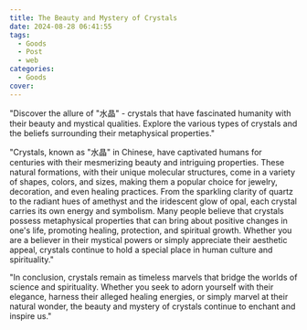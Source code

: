 ```yaml
---
title: The Beauty and Mystery of Crystals
date: 2024-08-28 06:41:55
tags:
  - Goods
  - Post
  - web
categories:
  - Goods
cover: 
---
```


"Discover the allure of \"水晶\" - crystals that have fascinated humanity with their beauty and mystical qualities. Explore the various types of crystals and the beliefs surrounding their metaphysical properties."

"Crystals, known as \"水晶\" in Chinese, have captivated humans for centuries with their mesmerizing beauty and intriguing properties. These natural formations, with their unique molecular structures, come in a variety of shapes, colors, and sizes, making them a popular choice for jewelry, decoration, and even healing practices. From the sparkling clarity of quartz to the radiant hues of amethyst and the iridescent glow of opal, each crystal carries its own energy and symbolism. Many people believe that crystals possess metaphysical properties that can bring about positive changes in one's life, promoting healing, protection, and spiritual growth. Whether you are a believer in their mystical powers or simply appreciate their aesthetic appeal, crystals continue to hold a special place in human culture and spirituality."

"In conclusion, crystals remain as timeless marvels that bridge the worlds of science and spirituality. Whether you seek to adorn yourself with their elegance, harness their alleged healing energies, or simply marvel at their natural wonder, the beauty and mystery of crystals continue to enchant and inspire us."
